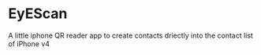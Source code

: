 # EyEScan
A little iphone QR reader app to create contacts driectly into the contact list of iPhone v4 

